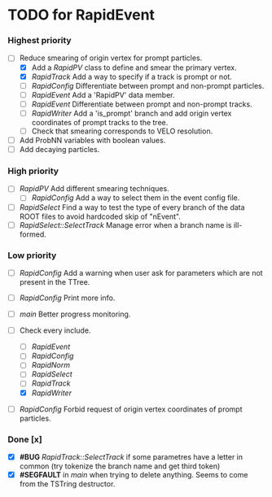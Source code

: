 # TODO for RapidEvent

### Highest priority

- [ ] Reduce smearing of origin vertex for prompt particles.
    - [x] Add a _RapidPV_ class to define and smear the primary vertex.
    - [x] _RapidTrack_ Add a way to specify if a track is prompt or not.
    - [ ] _RapidConfig_ Differentiate between prompt and non-prompt particles.
    - [ ] _RapidEvent_ Add a 'RapidPV' data member.
    - [ ] _RapidEvent_ Differentiate between prompt and non-prompt tracks.
    - [ ] _RapidWriter_ Add a 'is_prompt' branch and add origin vertex
    coordinates of prompt tracks to the tree.
    - [ ] Check that smearing corresponds to VELO resolution.
- [ ] Add ProbNN variables with boolean values.
- [ ] Add decaying particles.

### High priority

- [ ] _RapidPV_ Add different smearing techniques.
    - [ ] _RapidConfig_ Add a way to select them in the event config file.
- [ ] _RapidSelect_ Find a way to test the type of every branch of the data
ROOT files to avoid hardcoded skip of "nEvent".
- [ ] _RapidSelect::SelectTrack_ Manage error when a branch name is ill-formed.

### Low priority

- [ ] _RapidConfig_ Add a warning when user ask for parameters which are not
present in the TTree.
- [ ] _RapidConfig_ Print more info.
- [ ] _main_ Better progress monitoring.
- [ ] Check every include.
    - [ ] _RapidEvent_
    - [ ] _RapidConfig_
    - [ ] _RapidNorm_
    - [ ] _RapidSelect_
    - [ ] _RapidTrack_
    - [x] _RapidWriter_
- [ ] _RapidConfig_ Forbid request of origin vertex coordinates of prompt
particles.


### Done [x]

- [x] **#BUG** _RapidTrack::SelectTrack_ if some parametres have a letter in
common (try tokenize the branch name and get third token)
- [x] **#SEGFAULT** in _main_ when trying to delete anything. Seems to come
from the TSTring destructor.
